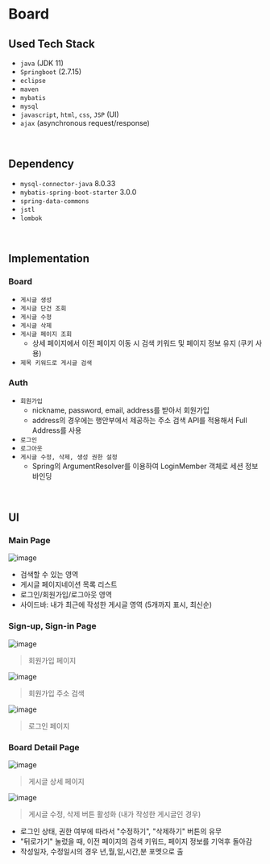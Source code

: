 # Board

## Used Tech Stack
- `java` (JDK 11)
- `Springboot` (2.7.15)
- `eclipse`
- `maven`
- `mybatis`
- `mysql`
- `javascript`, `html`, `css`, `JSP` (UI)
- `ajax` (asynchronous request/response)

<br>

## Dependency
- `mysql-connector-java` 8.0.33
- `mybatis-spring-boot-starter` 3.0.0
- `spring-data-commons`
- `jstl`
- `lombok`

<br>

## Implementation
### Board
- `게시글 생성`
- `게시글 단건 조회`
- `게시글 수정`
- `게시글 삭제`
- `게시글 페이지 조회`
  - 상세 페이지에서 이전 페이지 이동 시 검색 키워드 및 페이지 정보 유지 (쿠키 사용)
- `제목 키워드로 게시글 검색`

### Auth
- `회원가입`
  - nickname, password, email, address를 받아서 회원가입
  - address의 경우에는 행안부에서 제공하는 주소 검색 API를 적용해서 Full Address를 사용
- `로그인`
- `로그아웃`
- `게시글 수정, 삭제, 생성 권한 설정`
  - Spring의 ArgumentResolver를 이용하여 LoginMember 객체로 세션 정보 바인딩
 
<br>

## UI
### Main Page
![image](https://github.com/khsrla9806/board/assets/70641477/36965365-6a92-4baf-8b52-9eca9f7290de)
- 검색할 수 있는 영역
- 게시글 페이지네이션 목록 리스트
- 로그인/회원가입/로그아웃 영역
- 사이드바: 내가 최근에 작성한 게시글 영역 (5개까지 표시, 최신순)

### Sign-up, Sign-in Page
![image](https://github.com/khsrla9806/board/assets/70641477/c67d3be5-a57d-4e99-b70a-a0428dee63ec)
> 회원가입 페이지

![image](https://github.com/khsrla9806/board/assets/70641477/be0053d0-aaef-4542-955b-1d60f5a70dd6)
> 회원가입 주소 검색

![image](https://github.com/khsrla9806/board/assets/70641477/bfc09191-c012-41da-b304-05c68388d123)
> 로그인 페이지

### Board Detail Page
![image](https://github.com/khsrla9806/board/assets/70641477/7a7c9a8b-0e35-4aec-9331-041b5391ecda)
> 게시글 상세 페이지

![image](https://github.com/khsrla9806/board/assets/70641477/1686904c-4923-4fe9-99b8-50c6a5fbb303)
> 게시글 수정, 삭제 버튼 활성화 (내가 작성한 게시글인 경우)

- 로그인 상태, 권한 여부에 따라서 "수정하기", "삭제하기" 버튼의 유무  
- "뒤로가기" 눌렀을 때, 이전 페이지의 검색 키워드, 페이지 정보를 기억후 돌아감
- 작성일자, 수정일시의 경우 년,월,일,시간,분 포멧으로 출
